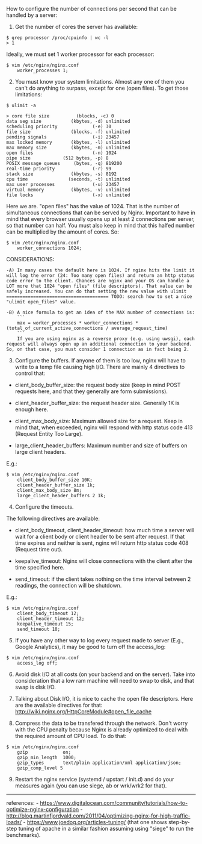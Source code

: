 How to configure the number of connections per second that can be handled by a server:

1) Get the number of cores the server has available:

```
$ grep processor /proc/cpuinfo | wc -l
> 1
```

Ideally, we must set 1 worker processor for each processor:

```
$ vim /etc/nginx/nginx.conf
    worker_processes 1;
```

2) You must know your system limitations. Almost any one of them you can't do anything to surpass, except for one (open files). To get those limitations:

```
$ ulimit -a

> core file size          (blocks, -c) 0
data seg size           (kbytes, -d) unlimited
scheduling priority             (-e) 30
file size               (blocks, -f) unlimited
pending signals                 (-i) 23457
max locked memory       (kbytes, -l) unlimited
max memory size         (kbytes, -m) unlimited
open files                      (-n) 1024
pipe size            (512 bytes, -p) 8
POSIX message queues     (bytes, -q) 819200
real-time priority              (-r) 99
stack size              (kbytes, -s) 8192
cpu time               (seconds, -t) unlimited
max user processes              (-u) 23457
virtual memory          (kbytes, -v) unlimited
file locks                      (-x) unlimited
```

Here we are. "open files" has the value of 1024. That is the number of simultaneous connections that can be served by Nginx. Important to have in mind that every browser usually opens up at least 2 connections per server, so that number can half. You must also keep in mind that this halfed number can be multiplied by the amount of cores. So:

```
$ vim /etc/nginx/nginx.conf
    worker_connections 1024;

```

CONSIDERATIONS:

    -A) In many cases the default here is 1024. If nginx hits the limit it will log the error (24: Too many open files) and return an http status code error to the client. Chances are nginx and your OS can handle a LOT more that 1024 "open files" (file descriptors). That value can be safely increased. You can do that setting the new value with ulimit ====================================== TODO: search how to set a nice "ulimit open_files" value.

    -B) A nice formula to get an idea of the MAX number of connections is:
        ```
        max = worker_processes * worker_connections * (total_of_current_active_connections / average_request_time)
        ```
        If you are using nginx as a reverse proxy (e.g. using uwsgi), each request will always open up an additional connection to your backend. So, on that case, you must consider 1 connection as in fact being 2.


3) Configure the buffers. If anyone of them is too low, nginx will have to write to a temp file causing high I/O. There are mainly 4 directives to control that:

- client_body_buffer_size: the request body size (keep in mind POST requests here, and that they generally are form submissions).

- client_header_buffer_size: the request header size. Generally 1K is enough here.

- client_max_body_size: Maximum allowed size for a request. Keep in mind that, when exceeded, nginx will respond with http status code 413 (Request Entity Too Large).

- large_client_header_buffers: Maximum number and size of buffers on large client headers.

E.g.:

```
$ vim /etc/nginx/nginx.conf
    client_body_buffer_size 10K;
    client_header_buffer_size 1k;
    client_max_body_size 8m;
    large_client_header_buffers 2 1k;
```

4) Configure the timeouts.

The following directives are available:

- client_body_timeout, client_header_timeout: how much time a server will wait for a client body or client header to be sent after request. If that time expires and neither is sent, nginx will return http status code 408 (Request time out).

- keepalive_timeout: Nginx will close connections with the client after the time specified here.

- send_timeout: if the client takes nothing on the time interval between 2 readings, the connection will be shutdown.

E.g.:

```
$ vim /etc/nginx/nginx.conf
    client_body_timeout 12;
    client_header_timeout 12;
    keepalive_timeout 15;
    send_timeout 10;
```

5) If you have any other way to log every request made to server (E.g., Google Analytics), it may be good to turn off the access_log:

```
$ vim /etc/nginx/nginx.conf
    access_log off;
```

6) Avoid disk I/O at all costs (on your backend and on the server). Take into consideration that a low ram machine will need to swap to disk, and that swap is disk I/O.


7) Talking about Disk I/O, it is nice to cache the open file descriptors. Here are the available directives for that: http://wiki.nginx.org/HttpCoreModule#open_file_cache

8) Compress the data to be transfered through the network. Don't worry with the CPU penalty because Nginx is already optimized to deal with the required amount of CPU load. To do that:

```
$ vim /etc/nginx/nginx.conf
    gzip             on;
    gzip_min_length  1000;
    gzip_types       text/plain application/xml application/json;
    gzip_comp_level 5
```

9) Restart the nginx service (systemd / upstart / init.d) and do your measures again (you can use siege, ab or wrk/wrk2 for that).


---
references:
    - https://www.digitalocean.com/community/tutorials/how-to-optimize-nginx-configuration
    - http://blog.martinfjordvald.com/2011/04/optimizing-nginx-for-high-traffic-loads/
    - https://www.joedog.org/articles-tuning/ (that one shows step-by-step tuning of apache in a similar fashion assuming using "siege" to run the benchmarks).